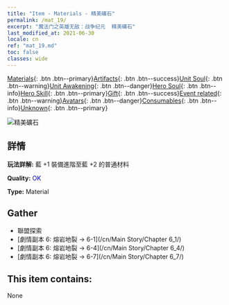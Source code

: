 ```yaml
---
title: "Item - Materials - 精美礦石"
permalink: /mat_19/
excerpt: "魔法门之英雄无敌：战争纪元  精美礦石"
last_modified_at: 2021-06-30
locale: cn
ref: "mat_19.md"
toc: false
classes: wide
---
```

 [Materials](/ItemsCN/){: .btn .btn--primary}[Artifacts](/ItemsCN/Artifacts/){: .btn .btn--success}[Unit Soul](/ItemsCN/UnitSoul/){: .btn .btn--warning}[Unit Awakening](/ItemsCN/UnitAwakening/){: .btn .btn--danger}[Hero Soul](/ItemsCN/HeroSoul/){: .btn .btn--info}[Hero Skill](/ItemsCN/HeroSkill/){: .btn .btn--primary}[Gift](/ItemsCN/Gift/){: .btn .btn--success}[Event related](/ItemsCN/Events/){: .btn .btn--warning}[Avatars](/ItemsCN/Avatars/){: .btn .btn--danger}[Consumables](/ItemsCN/Consumables/){: .btn .btn--info}[Unknown](/ItemsCN/Unknown/){: .btn .btn--primary}

 ![精美礦石](/images/t/i_cailiao_kuangshi1.png)

## 詳情
 **玩法詳解:** 藍 +1 裝備進階至藍 +2 的普通材料

 **Quality:** <span style="color: #0000CD">OK</span>

 **Type:** Material

## Gather

*    聯盟探索 
*    [劇情副本 6: 熔岩地裂 -> 6-1](/cn/Main Story/Chapter 6_1/) 
*    [劇情副本 6: 熔岩地裂 -> 6-4](/cn/Main Story/Chapter 6_4/) 
*    [劇情副本 6: 熔岩地裂 -> 6-7](/cn/Main Story/Chapter 6_7/) 

## This item contains:

  None

